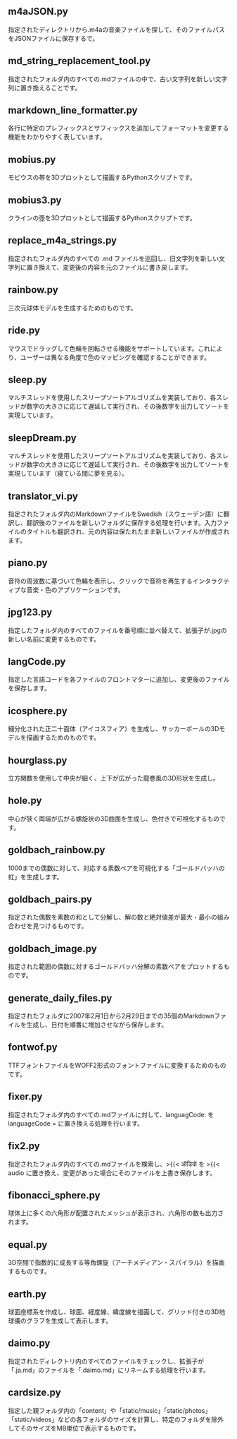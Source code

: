 ## m4aJSON.py  
指定されたディレクトリから.m4aの音楽ファイルを探して、そのファイルパスをJSONファイルに保存するで。  
  
## md_string_replacement_tool.py  
指定されたフォルダ内のすべての.mdファイルの中で、古い文字列を新しい文字列に置き換えることです。  
  
## markdown_line_formatter.py  
各行に特定のプレフィックスとサフィックスを追加してフォーマットを変更する機能をわかりやすく表しています。  
  
## mobius.py  
モビウスの帯を3Dプロットとして描画するPythonスクリプトです。   
  
## mobius3.py  
クラインの壺を3Dプロットとして描画するPythonスクリプトです。  
  
## replace_m4a_strings.py  
指定されたフォルダ内のすべての .md ファイルを巡回し、旧文字列を新しい文字列に置き換えて、変更後の内容を元のファイルに書き戻します。  
  
## rainbow.py  
三次元球体モデルを生成するためのものです。   
  
## ride.py  
マウスでドラッグして色輪を回転させる機能をサポートしています。これにより、ユーザーは異なる角度で色のマッピングを確認することができます。  
  
## sleep.py  
マルチスレッドを使用したスリープソートアルゴリズムを実装しており、各スレッドが数字の大きさに応じて遅延して実行され、その後数字を出力してソートを実現しています。  

## sleepDream.py  
マルチスレッドを使用したスリープソートアルゴリズムを実装しており、各スレッドが数字の大きさに応じて遅延して実行され、その後数字を出力してソートを実現しています（寝ている間に夢を見る）。  
  
## translator_vi.py  
指定されたフォルダ内のMarkdownファイルをSwedish（スウェーデン語）に翻訳し、翻訳後のファイルを新しいフォルダに保存する処理を行います。入力ファイルのタイトルも翻訳され、元の内容は保たれたまま新しいファイルが作成されます。  
  
## piano.py  
音符の周波数に基づいて色輪を表示し、クリックで音符を再生するインタラクティブな音楽・色のアプリケーションです。  
  
## jpg123.py  
指定したフォルダ内のすべてのファイルを番号順に並べ替えて、拡張子が.jpgの新しい名前に変更するものです。  
  
## langCode.py  
指定した言語コードを各ファイルのフロントマターに追加し、変更後のファイルを保存します。  

## icosphere.py
細分化された正二十面体（アイコスフィア）を生成し、サッカーボールの3Dモデルを描画するためのものです。  
   
## hourglass.py  
立方関数を使用して中央が細く、上下が広がった龍巻風の3D形状を生成し。  
  
## hole.py  
中心が狭く両端が広がる螺旋状の3D曲面を生成し、色付きで可視化するものです。  
  
## goldbach_rainbow.py  
1000までの偶数に対して、対応する素数ペアを可視化する「ゴールドバッハの虹」を生成します。  
  
## goldbach_pairs.py  
指定された偶数を素数の和として分解し、解の数と絶対値差が最大・最小の組み合わせを見つけるものです。  
  
## goldbach_image.py  
指定された範囲の偶数に対するゴールドバッハ分解の素数ペアをプロットするものです。  
  
## generate_daily_files.py   
指定されたフォルダに2007年2月1日から2月29日までの35個のMarkdownファイルを生成し、日付を順番に増加させながら保存します。  
  
## fontwof.py  
TTFフォントファイルをWOFF2形式のフォントファイルに変換するためのものです。  
  
## fixer.py  
指定されたフォルダ内のすべての.mdファイルに対して、languagCode: を languageCode = に置き換える処理を行います。  
  
## fix2.py  
指定されたフォルダ内のすべての.mdファイルを検索し、>{{< ऑडियो を >{{< audio に置き換え、変更があった場合にそのファイルを上書き保存します。  
  
## fibonacci_sphere.py  
球体上に多くの六角形が配置されたメッシュが表示され、六角形の数も出力されます。  
  
## equal.py   
3D空間で指数的に成長する等角螺旋（アーチメディアン・スパイラル）を描画するものです。  
  
## earth.py  
球面座標系を作成し、球面、経度線、緯度線を描画して、グリッド付きの3D地球儀のグラフを生成して表示します。  
  
## daimo.py  
指定されたディレクトリ内のすべてのファイルをチェックし、拡張子が「.ja.md」のファイルを「.daimo.md」にリネームする処理を行います。  
  
## cardsize.py  
指定した親フォルダ内の「content」や「static/music」「static/photos」「static/videos」などの各フォルダのサイズを計算し、特定のフォルダを除外してそのサイズをMB単位で表示するものです。  

